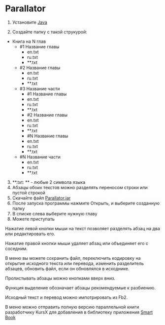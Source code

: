 # Parallator

1. Установите [Java](https://java.com/ru/download/)

2. Создайте папку с такой струкурой:

- Книга на N глав
    - #1 Название главы
        - en.txt
        - ru.txt
        - **.txt
    - #2 Название главы
        - en.txt
        - ru.txt
        - **.txt
    - #3 Название части
        - #1 Название главы
        - en.txt
        - ru.txt
        - **.txt
        - #2 Название главы
        - en.txt
        - ru.txt
        - **.txt
        - #N Название главы
        - en.txt
        - ru.txt
        - **.txt
    - #N Название части
        - en.txt
        - ru.txt
        - **.txt

3. **.txt: ** - любые 2 символа языка
4. Абзацы обоих текстов можно разделять переносом строки или пустой строкой
5. Скачайте файл [Parallator.jar](https://github.com/KursX/Parallator/raw/master/release/Parallator.jar)
6. После запуска программы нажмите Открыть, и выберите созданную папку
7. В списке слева выберите нужную главу
8. Можете приступать

Нажатие левой кнопки мыши на текст позволяет разделять абзац на два или редактировать его.

Нажатие правой кнопки мыши удаляет абзац или объединяет его с соседним.

В меню вы можете сохранить файл, переключить кодировку на открытие исходного текста или перевода, изменить разделитель абзацев, обновить файл, если он обновлялся в исходнике.

Пролистывать абзацы можно кнопками вверх вниз.

Функция выделение обозначает абзацы рекомендуемые к разбиению.

Исходный текст и перевод можно импотрировать из Fb2.

В меню можно отправить полную версию параллельной книги разработчику KursX для добавления в библиотеку приложения [Smart Book](https://play.google.com/store/apps/details?id=com.kursx.smartbook)
